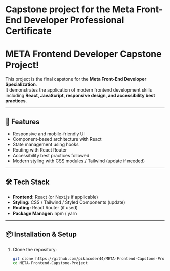 # Capstone project for the Meta Front-End Developer Professional Certificate


# META Frontend Developer Capstone Project!

This project is the final capstone for the **Meta Front-End Developer Specialization**.  
It demonstrates the application of modern frontend development skills including **React, JavaScript, responsive design, and accessibility best practices**.

---

## 🚀 Features
- Responsive and mobile-friendly UI  
- Component-based architecture with React  
- State management using hooks  
- Routing with React Router  
- Accessibility best practices followed  
- Modern styling with CSS modules / Tailwind (update if needed)

---

## 🛠️ Tech Stack
- **Frontend:** React (or Next.js if applicable)  
- **Styling:** CSS / Tailwind / Styled Components (update)  
- **Routing:** React Router (if used)  
- **Package Manager:** npm / yarn  

---

## 📦 Installation & Setup

1. Clone the repository:
   ```bash
   git clone https://github.com/pikacoder44/META-Frontend-Capstone-Project.git
   cd META-Frontend-Capstone-Project
